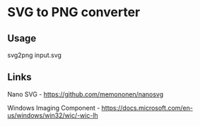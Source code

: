 ﻿# SVG to PNG converter

## Usage

svg2png input.svg

## Links

Nano SVG - https://github.com/memononen/nanosvg

Windows Imaging Component - https://docs.microsoft.com/en-us/windows/win32/wic/-wic-lh